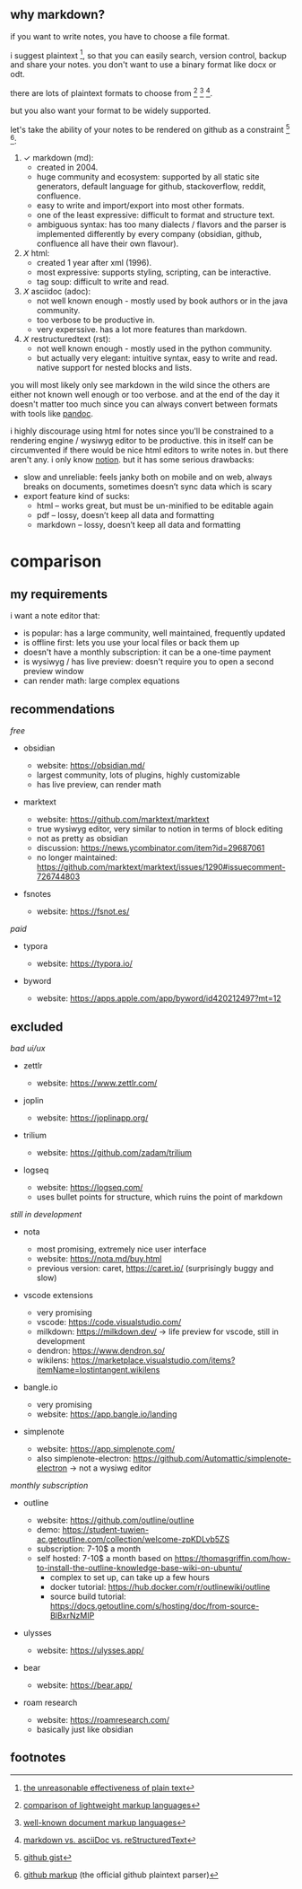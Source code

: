 ## why markdown?

if you want to write notes, you have to choose a file format.

i suggest plaintext [^plain], so that you can easily search, version control, backup and share your notes. you don't want to use a binary format like docx or odt.

there are lots of plaintext formats to choose from [^comp1] [^comp2] [^comp3].

but you also want your format to be widely supported.

let's take the ability of your notes to be rendered on github as a constraint [^gh1] [^gh2]:

1. ✓ markdown (md):
      - created in 2004.
      - huge community and ecosystem: supported by all static site generators, default language for github, stackoverflow, reddit, confluence.
      - easy to write and import/export into most other formats.
      - one of the least expressive: difficult to format and structure text.
      - ambiguous syntax: has too many dialects / flavors and the parser is implemented differently by every company (obsidian, github, confluence all have their own flavour).
2. 𝘟 html:
      - created 1 year after xml (1996).
      - most expressive: supports styling, scripting, can be interactive.
      - tag soup: difficult to write and read.
3. 𝘟 asciidoc (adoc):
      - not well known enough - mostly used by book authors or in the java community.
      - too verbose to be productive in.
      - very experssive. has a lot more features than markdown.
4. 𝘟 restructuredtext (rst):
      - not well known enough - mostly used in the python community.
      - but actually very elegant: intuitive syntax, easy to write and read. native support for nested blocks and lists.

you will most likely only see markdown in the wild since the others are either not known well enough or too verbose. and at the end of the day it doesn't matter too much since you can always convert between formats with tools like [pandoc](https://pandoc.org/).

i highly discourage using html for notes since you'll be constrained to a rendering engine / wysiwyg editor to be productive. this in itself can be circumvented if there would be nice html editors to write notes in. but there aren't any. i only know [notion](https://www.notion.so/). but it has some serious drawbacks:

- slow and unreliable: feels janky both on mobile and on web, always breaks on documents, sometimes doesn’t sync data which is scary
- export feature kind of sucks:
     - html – works great, but must be un-minified to be editable again
     - pdf – lossy, doesn’t keep all data and formatting
     - markdown – lossy, doesn’t keep all data and formatting

# comparison

## my requirements

i want a note editor that:

- is popular: has a large community, well maintained, frequently updated
- is offline first: lets you use your local files or back them up
- doesn't have a monthly subscription: it can be a one-time payment
- is wysiwyg / has live preview: doesn't require you to open a second preview window
- can render math: large complex equations

## recommendations

_free_

- obsidian

     - website: https://obsidian.md/
     - largest community, lots of plugins, highly customizable
     - has live preview, can render math

- marktext

     - website: https://github.com/marktext/marktext
     - true wysiwyg editor, very similar to notion in terms of block editing
     - not as pretty as obsidian
     - discussion: https://news.ycombinator.com/item?id=29687061
     - no longer maintained: https://github.com/marktext/marktext/issues/1290#issuecomment-726744803

- fsnotes

     - website: https://fsnot.es/

_paid_

- typora

     - website: https://typora.io/

- byword

     - website: https://apps.apple.com/app/byword/id420212497?mt=12

## excluded

_bad ui/ux_

- zettlr

     - website: https://www.zettlr.com/

- joplin

     - website: https://joplinapp.org/

- trilium

     - website: https://github.com/zadam/trilium

- logseq

     - website: https://logseq.com/
     - uses bullet points for structure, which ruins the point of markdown

_still in development_

- nota

     - most promising, extremely nice user interface
     - website: https://nota.md/buy.html
     - previous version: caret, https://caret.io/ (surprisingly buggy and slow)

- vscode extensions

     - very promising
     - vscode: https://code.visualstudio.com/
     - milkdown: https://milkdown.dev/ → life preview for vscode, still in development
     - dendron: https://www.dendron.so/
     - wikilens: https://marketplace.visualstudio.com/items?itemName=lostintangent.wikilens

- bangle.io

     - very promising
     - website: https://app.bangle.io/landing

- simplenote

     - website: https://app.simplenote.com/
     - also simplenote-electron: https://github.com/Automattic/simplenote-electron → not a wysiwg editor

_monthly subscription_

- outline

     - website: https://github.com/outline/outline
     - demo: https://student-tuwien-ac.getoutline.com/collection/welcome-zpKDLvb5ZS
     - subscription: 7-10$ a month
     - self hosted: 7-10$ a month based on https://thomasgriffin.com/how-to-install-the-outline-knowledge-base-wiki-on-ubuntu/
          - complex to set up, can take up a few hours
          - docker tutorial: https://hub.docker.com/r/outlinewiki/outline
          - source build tutorial: https://docs.getoutline.com/s/hosting/doc/from-source-BlBxrNzMIP

- ulysses

     - website: https://ulysses.app/

- bear

     - website: https://bear.app/

- roam research

     - website: https://roamresearch.com/
     - basically just like obsidian

## footnotes

[^plain]: [the unreasonable effectiveness of plain text](https://www.youtube.com/watch?v=WgV6M1LyfNY)
[^comp1]: [comparison of lightweight markup languages](https://en.m.wikipedia.org/wiki/Lightweight_markup_language#:~:text=Comparison%20of%20language%20features)
[^comp2]: [well-known document markup languages](https://en.m.wikipedia.org/wiki/List_of_document_markup_languages#:~:text=Well%2Dknown%20document%20markup%20languages)
[^comp3]: [markdown vs. asciiDoc vs. reStructuredText](https://www.dewanahmed.com/markdown-asciidoc-restructuredtext/)
[^gh1]: [github gist](https://gist.github.com/ChrisTollefson/a3af6d902a74a0afd1c2d79aadc9bb3f)
[^gh2]: [github markup](https://github.com/github/markup) (the official github plaintext parser)
